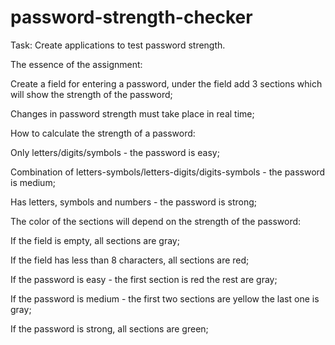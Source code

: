 # password-strength-checker
Task:
Create applications to test password strength.

The essence of the assignment:

Create a field for entering a password, under the field add 3 sections which will show the strength of the password;

Changes in password strength must take place in real time;

How to calculate the strength of a password:

Only letters/digits/symbols - the password is easy;

Combination of letters-symbols/letters-digits/digits-symbols - the password is medium;

Has letters, symbols and numbers - the password is strong;

The color of the sections will depend on the strength of the password:

If the field is empty, all sections are gray;

If the field has less than 8 characters, all sections are red;

If the password is easy - the first section is red the rest are gray;

If the password is medium - the first two sections are yellow the last one is gray;

If the password is strong, all sections are green;
